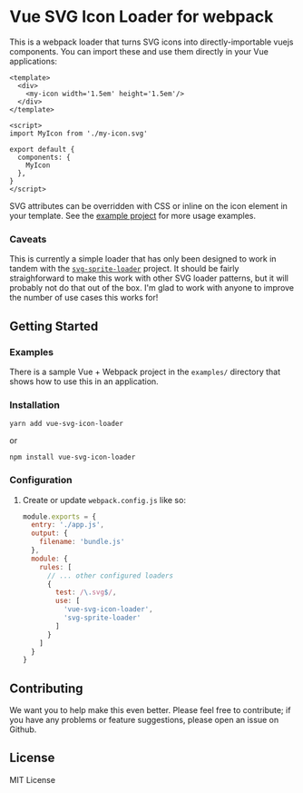 # Vue SVG Icon Loader for webpack

This is a webpack loader that turns SVG icons into directly-importable vuejs components.
You can import these and use them directly in your Vue applications:

```vue
<template>
  <div>
    <my-icon width='1.5em' height='1.5em'/>
  </div>
</template>

<script>
import MyIcon from './my-icon.svg'

export default {
  components: {
    MyIcon
  },
}
</script>
```

SVG attributes can be overridden with CSS or inline on the icon element in your template.
See the [example project](./examples/svg-sprite-loader/src/components/IconsDemo.vue) for
more usage examples.

### Caveats

This is currently a  simple loader that has only been designed to work in tandem
with the [`svg-sprite-loader`](https://github.com/kisenka/svg-sprite-loader) project. 
It should be fairly straighforward to make this work with other SVG loader patterns, but
it will probably not do that out of the box. I'm glad to work with anyone to improve the
number of use cases this works for!

## Getting Started

### Examples 

There is a sample Vue + Webpack project in the `examples/` directory that shows
how to use this in an application.

### Installation

```
yarn add vue-svg-icon-loader
```

or

```
npm install vue-svg-icon-loader
```

### Configuration

1. Create or update `webpack.config.js` like so:

    ```javascript
    module.exports = {
      entry: './app.js',
      output: {
        filename: 'bundle.js'
      },
      module: {
        rules: [
          // ... other configured loaders
          { 
            test: /\.svg$/,
            use: [
              'vue-svg-icon-loader', 
              'svg-sprite-loader'
            ]
          }
        ]
      }
    }
    ```

## Contributing

We want you to help make this even better. Please feel free to contribute; if you have any
problems or feature suggestions, please open an issue on Github.

## License

MIT License
